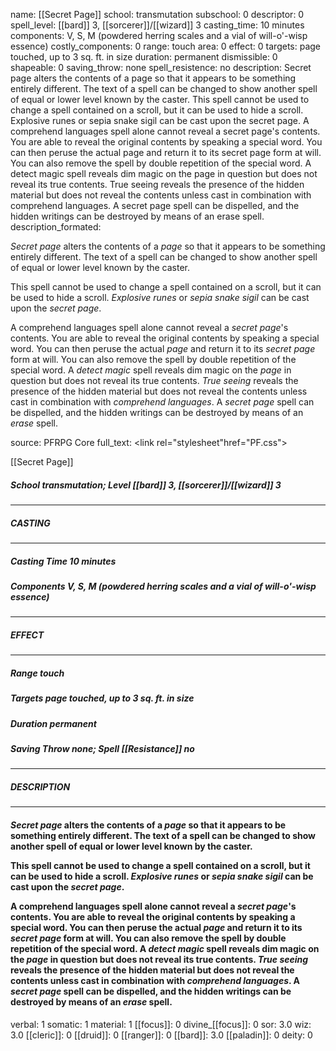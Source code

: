 name: [[Secret Page]]
school: transmutation
subschool: 0
descriptor: 0
spell_level: [[bard]] 3, [[sorcerer]]/[[wizard]] 3
casting_time: 10 minutes
components: V, S, M (powdered herring scales and a vial of will-o'-wisp essence)
costly_components: 0
range: touch
area: 0
effect: 0
targets: page touched, up to 3 sq. ft. in size
duration: permanent
dismissible: 0
shapeable: 0
saving_throw: none
spell_resistence: no
description: Secret page alters the contents of a page so that it appears to be something entirely different. The text of a spell can be changed to show another spell of equal or lower level known by the caster. This spell cannot be used to change a spell contained on a scroll, but it can be used to hide a scroll. Explosive runes or sepia snake sigil can be cast upon the secret page. A comprehend languages spell alone cannot reveal a secret page's contents. You are able to reveal the original contents by speaking a special word. You can then peruse the actual page and return it to its secret page form at will. You can also remove the spell by double repetition of the special word. A detect magic spell reveals dim magic on the page in question but does not reveal its true contents. True seeing reveals the presence of the hidden material but does not reveal the contents unless cast in combination with comprehend languages. A secret page spell can be dispelled, and the hidden writings can be destroyed by means of an erase spell.
description_formated: <p><i>Secret page</i> alters the contents of a <i>page</i> so that it appears to be something entirely different. The text of a spell can be changed to show another spell of equal or lower level known by the caster.</p><p>This spell cannot be used to change a spell contained on a scroll, but it can be used to hide a scroll. <i>Explosive runes</i> or <i>sepia snake sigil</i> can be cast upon the <i>secret page</i>.</p><p>A comprehend languages spell alone cannot reveal a <i>secret page</i>'s contents. You are able to reveal the original contents by speaking a special word. You can then peruse the actual <i>page</i> and return it to its <i>secret page</i> form at will. You can also remove the spell by double repetition of the special word. A <i>detect magic</i> spell reveals dim magic on the <i>page</i> in question but does not reveal its true contents. <i>True seeing</i> reveals the presence of the hidden material but does not reveal the contents unless cast in combination with <i>comprehend languages</i>. A <i>secret page</i> spell can be dispelled, and the hidden writings can be destroyed by means of an <i>erase</i> spell.</p>
source: PFRPG Core
full_text: <link rel="stylesheet"href="PF.css"><div class="heading"><p class="alignleft">[[Secret Page]]</p><div style="clear: both;"></div></div><div><h5><b>School </b>transmutation; <b>Level </b>[[bard]] 3, [[sorcerer]]/[[wizard]] 3</h5></div><hr/><div><h5><b>CASTING</b></h5></div><hr/><div><h5><b>Casting Time </b>10 minutes</h5><h5><b>Components </b>V, S, M (powdered herring scales and a vial of will-o'-wisp essence)</h5></div><hr/><div><h5><b>EFFECT</b></h5></div><hr/><div><h5><b>Range </b>touch</h5><h5><b>Targets </b>page touched, up to 3 sq. ft. in size</h5><h5><b>Duration </b>permanent</h5><h5><b>Saving Throw </b>none; <b>Spell [[Resistance]] </b>no</h5></div><hr/><div><h5><b>DESCRIPTION</b></h5></div><hr/><div><h4><p><i>Secret page</i> alters the contents of a <i>page</i> so that it appears to be something entirely different. The text of a spell can be changed to show another spell of equal or lower level known by the caster.</p><p>This spell cannot be used to change a spell contained on a scroll, but it can be used to hide a scroll. <i>Explosive runes</i> or <i>sepia snake sigil</i> can be cast upon the <i>secret page</i>.</p><p>A comprehend languages spell alone cannot reveal a <i>secret page</i>'s contents. You are able to reveal the original contents by speaking a special word. You can then peruse the actual <i>page</i> and return it to its <i>secret page</i> form at will. You can also remove the spell by double repetition of the special word. A <i>detect magic</i> spell reveals dim magic on the <i>page</i> in question but does not reveal its true contents. <i>True seeing</i> reveals the presence of the hidden material but does not reveal the contents unless cast in combination with <i>comprehend languages</i>. A <i>secret page</i> spell can be dispelled, and the hidden writings can be destroyed by means of an <i>erase</i> spell.</p></h4></div>
verbal: 1
somatic: 1
material: 1
[[focus]]: 0
divine_[[focus]]: 0
sor: 3.0
wiz: 3.0
[[cleric]]: 0
[[druid]]: 0
[[ranger]]: 0
[[bard]]: 3.0
[[paladin]]: 0
deity: 0
